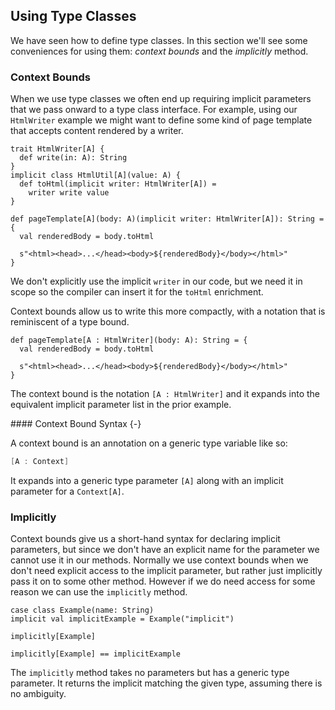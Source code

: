 ## Using Type Classes

We have seen how to define type classes. In this section we'll see some conveniences for using them: *context bounds* and the *implicitly* method.

### Context Bounds

When we use type classes we often end up requiring implicit parameters that we pass onward to a type class interface. For example, using our `HtmlWriter` example we might want to define some kind of page template that accepts content rendered by a writer.

```tut:invisible
trait HtmlWriter[A] {
  def write(in: A): String
}
implicit class HtmlUtil[A](value: A) {
  def toHtml(implicit writer: HtmlWriter[A]) =
    writer write value
}
```

```tut:book:silent
def pageTemplate[A](body: A)(implicit writer: HtmlWriter[A]): String = {
  val renderedBody = body.toHtml

  s"<html><head>...</head><body>${renderedBody}</body></html>"
}
```

We don't explicitly use the implicit `writer` in our code, but we need it in scope so the compiler can insert it for the `toHtml` enrichment.

Context bounds allow us to write this more compactly, with a notation that is reminiscent of a type bound.

```tut:book:silent
def pageTemplate[A : HtmlWriter](body: A): String = {
  val renderedBody = body.toHtml

  s"<html><head>...</head><body>${renderedBody}</body></html>"
}
```

The context bound is the notation `[A : HtmlWriter]` and it expands into the equivalent implicit parameter list in the prior example.

<div class="callout callout-info">
#### Context Bound Syntax {-}

A context bound is an annotation on a generic type variable like so:

```scala
[A : Context]
```

It expands into a generic type parameter `[A]` along with an implicit parameter for a `Context[A]`.
</div>

### Implicitly

Context bounds give us a short-hand syntax for declaring implicit parameters, but since we don't have an explicit name for the parameter we cannot use it in our methods. Normally we use context bounds when we don't need explicit access to the implicit parameter, but rather just implicitly pass it on to some other method. However if we do need access for some reason we can use the `implicitly` method.

```tut:book:silent
case class Example(name: String)
implicit val implicitExample = Example("implicit")
```

```tut:book
implicitly[Example]

implicitly[Example] == implicitExample
```

The `implicitly` method takes no parameters but has a generic type parameter. It returns the implicit matching the given type, assuming there is no ambiguity.
